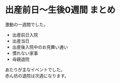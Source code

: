 # 出産前日〜生後0週間 まとめ

激動の一週間でした。

- 出産前日入院
- 出産当日
- 出産後入院中のお見舞い通い
- 慣れない家事
- 母親退院

あたりが主なイベントでした。  
赤ん坊の退院は次週になります。
